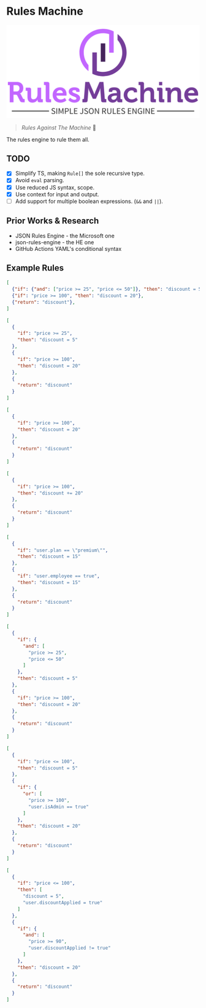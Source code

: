 # Rules Machine

![Rules Machine](img/rules-machine-header.svg)

> _Rules Against The Machine_ 🤘

The rules engine to rule them all.

## TODO

- [x] Simplify TS, making `Rule[]` the sole recursive type.
- [x] Avoid `eval` parsing.
- [x] Use reduced JS syntax, scope.
- [x] Use context for input and output.
- [ ] Add support for multiple boolean expressions. (`&&` and `||`).

## Prior Works & Research

- JSON Rules Engine - the Microsoft one
- json-rules-engine - the HE one
- GitHub Actions YAML's conditional syntax

## Example Rules

```json
[
  {"if": {"and": ["price >= 25", "price <= 50"]}, "then": "discount = 5"},
  {"if": "price >= 100", "then": "discount = 20"},
  {"return": "discount"},
]
```

```json
[
  {
    "if": "price >= 25",
    "then": "discount = 5"
  },
  {
    "if": "price >= 100",
    "then": "discount = 20"
  },
  {
    "return": "discount"
  }
]
```

```json
[
  {
    "if": "price >= 100",
    "then": "discount = 20"
  },
  {
    "return": "discount"
  }
]
```

```json
[
  {
    "if": "price >= 100",
    "then": "discount += 20"
  },
  {
    "return": "discount"
  }
]
```

```json
[
  {
    "if": "user.plan == \"premium\"",
    "then": "discount = 15"
  },
  {
    "if": "user.employee == true",
    "then": "discount = 15"
  },
  {
    "return": "discount"
  }
]
```

```json
[
  {
    "if": {
      "and": [
        "price >= 25",
        "price <= 50"
      ]
    },
    "then": "discount = 5"
  },
  {
    "if": "price >= 100",
    "then": "discount = 20"
  },
  {
    "return": "discount"
  }
]
```

```json
[
  {
    "if": "price <= 100",
    "then": "discount = 5"
  },
  {
    "if": {
      "or": [
        "price >= 100",
        "user.isAdmin == true"
      ]
    },
    "then": "discount = 20"
  },
  {
    "return": "discount"
  }
]
```

```json
[
  {
    "if": "price <= 100",
    "then": [
      "discount = 5",
      "user.discountApplied = true"
    ]
  },
  {
    "if": {
      "and": [
        "price >= 90",
        "user.discountApplied != true"
      ]
    },
    "then": "discount = 20"
  },
  {
    "return": "discount"
  }
]

```
